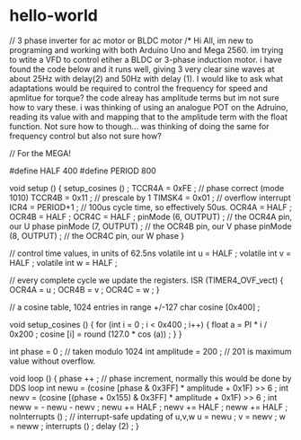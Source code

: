 # hello-world
// 3 phase inverter for ac motor or BLDC motor
/* Hi All, im new to programing and working with both Arduino Uno and Mega 2560. 
im trying to wtite a VFD to control etiher a BLDC or 3-phase induction motor. i have found the code below and it runs well, giving 3 very
clear sine waves at about 25Hz with delay(2) and 50Hz with delay (1).
I would like to ask what adaptations would be required to control the frequency for speed and apmlitue for torque?
the code alreay has amplitude terms but im not sure how to vary these. i was thinking of using an analogue POT on the Adruino, 
reading its value with and mapping that to the amplitude term with the float function. Not sure how to though... 
was thinking of doing the same for frequency control but also not sure how?

// For the MEGA!

#define HALF 400
#define PERIOD 800

void setup ()
{
 setup_cosines () ;
 TCCR4A = 0xFE ;  // phase correct (mode 1010)
 TCCR4B = 0x11 ;  // prescale by 1
 TIMSK4 = 0x01 ;  // overflow interrupt
 ICR4  = PERIOD+1 ;    // 100us cycle time, so effectively 50us.
 OCR4A = HALF ;
 OCR4B = HALF ;
 OCR4C = HALF ;
 pinMode (6, OUTPUT) ;  // the OCR4A pin, our U phase
 pinMode (7, OUTPUT) ;  // the OCR4B pin, our V phase
 pinMode (8, OUTPUT) ;  // the OCR4C pin, our W phase
}

// control time values, in units of 62.5ns
volatile int u = HALF ;
volatile int v = HALF ;
volatile int w = HALF ;


// every complete cycle we update the registers.
ISR (TIMER4_OVF_vect)
{
 OCR4A = u ;
 OCR4B = v ;
 OCR4C = w ;
}

// a cosine table, 1024 entries in range +/-127
char cosine [0x400] ;

void setup_cosines ()
{
 for (int i = 0 ; i < 0x400 ; i++)
 {
   float a = PI * i / 0x200 ;
   cosine [i] = round (127.0 * cos (a)) ;
 }
}

int phase = 0 ; // taken modulo 1024
int amplitude = 200 ;  // 201 is maximum value without overflow.

void loop ()
{
 phase ++ ;  // phase increment, normally this would be done by DDS loop
 int newu = (cosine [phase & 0x3FF] * amplitude + 0x1F) >> 6 ;
 int newv = (cosine [(phase + 0x155) & 0x3FF] * amplitude + 0x1F) >> 6 ;
 int neww = - newu - newv ;
 newu += HALF ;
 newv += HALF ;
 neww += HALF ;
 noInterrupts () ;  // interrupt-safe updating of u,v,w
 u = newu ;
 v = newv ;
 w = neww ;
 interrupts () ;
 delay (2) ;
}
